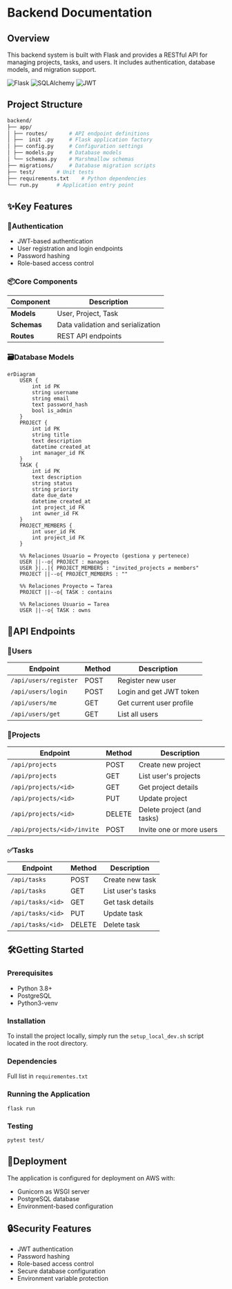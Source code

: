 # Backend Documentation

## Overview

This backend system is built with Flask and provides a RESTful API for managing projects, tasks, and users. It includes authentication, database models, and migration support.

![Flask](https://img.shields.io/badge/Flask-3.1.1-blue)
![SQLAlchemy](https://img.shields.io/badge/SQLAlchemy-2.0.41-red)
![JWT](https://img.shields.io/badge/JWT_Extended-4.7.1-orange)

## Project Structure

```bash
backend/
├── app/
│ ├── routes/ 		# API endpoint definitions
│ ├──  init .py 	# Flask application factory
│ ├── config.py 	# Configuration settings
│ ├── models.py 	# Database models
│ └── schemas.py 	# Marshmallow schemas
├── migrations/ 	# Database migration scripts
├── test/ 		# Unit tests
├── requirements.txt 	# Python dependencies
└── run.py 		# Application entry point
```

## ✨Key Features

### 🔐Authentication

- JWT-based authentication
- User registration and login endpoints
- Password hashing
- Role-based access control

### 📦Core Components

| Component         | Description                       |
| ----------------- | --------------------------------- |
| **Models**  | User, Project, Task               |
| **Schemas** | Data validation and serialization |
| **Routes**  | REST API endpoints                |

### 🗃️Database Models

```mermaid
erDiagram
    USER {
        int id PK
        string username
        string email
        text password_hash
        bool is_admin
    }
    PROJECT {
        int id PK
        string title
        text description
        datetime created_at
        int manager_id FK
    }
    TASK {
        int id PK
        text description
        string status
        string priority
        date due_date
        datetime created_at
        int project_id FK
        int owner_id FK
    }
    PROJECT_MEMBERS {
        int user_id FK
        int project_id FK
    }

    %% Relaciones Usuario ↔ Proyecto (gestiona y pertenece)
    USER ||--o{ PROJECT : manages
    USER }|..|{ PROJECT_MEMBERS : "invited_projects ⇄ members"
    PROJECT ||--o{ PROJECT_MEMBERS : ""
  
    %% Relaciones Proyecto ↔ Tarea
    PROJECT ||--o{ TASK : contains

    %% Relaciones Usuario ↔ Tarea
    USER ||--o{ TASK : owns
```

## 🚀API Endpoints

### 👥Users

| Endpoint                | Method | Description              |
| ----------------------- | ------ | ------------------------ |
| `/api/users/register` | POST   | Register new user        |
| `/api/users/login`    | POST   | Login and get JWT token  |
| `/api/users/me`       | GET    | Get current user profile |
| `/api/users/get`      | GET    | List all users           |

### 📂Projects

| Endpoint                      | Method | Description                |
| ----------------------------- | ------ | -------------------------- |
| `/api/projects`             | POST   | Create new project         |
| `/api/projects`             | GET    | List user's projects       |
| `/api/projects/<id>`        | GET    | Get project details        |
| `/api/projects/<id>`        | PUT    | Update project             |
| `/api/projects/<id>`        | DELETE | Delete project (and tasks) |
| `/api/projects/<id>/invite` | POST   | Invite one or more users   |

### ✅Tasks

| Endpoint            | Method | Description       |
| ------------------- | ------ | ----------------- |
| `/api/tasks`      | POST   | Create new task   |
| `/api/tasks`      | GET    | List user's tasks |
| `/api/tasks/<id>` | GET    | Get task details  |
| `/api/tasks/<id>` | PUT    | Update task       |
| `/api/tasks/<id>` | DELETE | Delete task       |

## 🛠️Getting Started

### Prerequisites

- Python 3.8+
- PostgreSQL
- Python3-venv

### Installation

To install the project locally, simply run the `setup_local_dev.sh` script located in the root directory.

### Dependencies

Full list in `requirementes.txt`

### Running the Application

```
flask run
```

### Testing

```
pytest test/
```

## 🚀Deployment

The application is configured for deployment on AWS with:

* Gunicorn as WSGI server
* PostgreSQL database
* Environment-based configuration

## 🔒Security Features

* JWT authentication
* Password hashing
* Role-based access control
* Secure database configuration
* Environment variable protection
